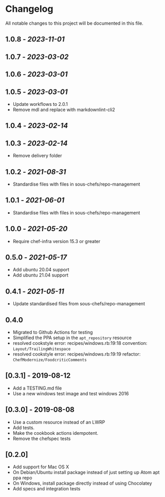 # Changelog

All notable changes to this project will be documented in this file.

## 1.0.8 - *2023-11-01*

## 1.0.7 - *2023-03-02*

## 1.0.6 - *2023-03-01*

## 1.0.5 - *2023-03-01*

- Update workflows to 2.0.1
- Remove mdl and replace with markdownlint-cli2

## 1.0.4 - *2023-02-14*

## 1.0.3 - *2023-02-14*

- Remove delivery folder

## 1.0.2 - *2021-08-31*

- Standardise files with files in sous-chefs/repo-management

## 1.0.1 - *2021-06-01*

- Standardise files with files in sous-chefs/repo-management

## 1.0.0 - *2021-05-20*

- Require chef-infra version 15.3 or greater

## 0.5.0 - *2021-05-17*

- Add ubuntu 20.04 support
- Add ubuntu 21.04 support

## 0.4.1 - *2021-05-11*

- Update standardised files from sous-chefs/repo-management

## 0.4.0

- Migrated to Github Actions for testing
- Simplified the PPA setup in the `apt_repository` resource
- resolved cookstyle error: recipes/windows.rb:19:18 convention: `Layout/TrailingWhitespace`
- resolved cookstyle error: recipes/windows.rb:19:19 refactor: `ChefModernize/FoodcriticComments`

## [0.3.1] - 2019-08-12

- Add a TESTING.md file
- Use a new windows test image and test windows 2016

## [0.3.0] - 2019-08-08

- Use a custom resource instead of an LWRP
- Add tests.
- Make the cookbook actions idempotent.
- Remove the chefspec tests

## [0.2.0]

- Add support for Mac OS X
- On Debian/Ubuntu install package instead of just setting up Atom apt ppa repo
- On Windows, install package directly instead of using Chocolatey
- Add specs and integration tests
